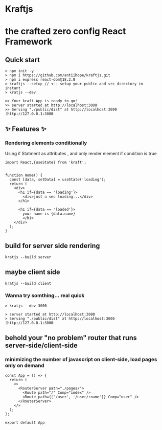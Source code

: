 # Kraftjs

# the crafted zero config React Framework

## Quick start

```
> npm init -y
> npm i https://github.com/antiihope/kraftjs.git
> npm i express react-dom@18.2.0
> kraftjs --setup // <-- setup your public and src directory in instant
> kratjs --dev

>> Your kraft App is ready to go!
>> server started at http://localhost:3000
>> Serving "./public/dist" at http://localhost:3000 (http://127.0.0.1:3000
```

## ✨ Features ✨

### Rendering elements conditionally

Using if Statment as attributes , and only render element if condition is true

```
import React,{useState} from 'kraft';


function Home() {
  const [data, setData] = useState('loading');
  return (
    <div>
      <h1 if={data == 'loading'}>
        <div>just a sec loading...</div>
      </h1>

      <h1 if={data == 'loaded'}>
        your name is {data.name}
        </h1>
    </div>
  );
}

```

## build for server side rendering

```
kratjs --build server
```

## maybe client side

```
kratjs --build client
```

### Wanna try somthing... real quick

```
> kratjs --dev 3000

> server started at http://localhost:3000
> Serving "./public/dist" at http://localhost:3000 (http://127.0.0.1:3000
```

## behold your "no problem" router that runs server-side/client-side

### minimizing the number of javascript on client-side, load pages only on demand

```
const App = () => {
  return (
    <>
      <RouterServer path="./pages/">
        <Route path="/" Comp="index" />
        <Route path={['/user', '/user/:name']} Comp="user" />
      </RouterServer>
    </>
  );
};

export default App
```
